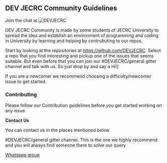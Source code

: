## DEV JECRC Community Guidelines

Join the chat at ![DEVJECRC](www.gitter.im/DEVJECRC/general)

DEV JECRC Community is made by some students of JECRC University to spread the idea and establish an environment of programming and coding in University by learning and helping by contrubuting to our repos.

Start by looking at the repositories at https://github.com/DEVJECRC. Select a repo that you find interesting and pickup one of the issues that seems suitable. But even before that you can join our #DEVJECRC/general gitter channel and talk with us. So just drop by and say a Hi!]

If you are a newcomer we recommend choosing a difficulty/newcomer issue to get started.

### Contributing

Please follow our Contribution guidelines before you get started working on any issue.

**Contact Us**

You can contact us in the places mentioned below

#DEVJECRC/general gitter channel. This is the one we highly recommend and you will always find someone there to solve our query

[Whatsapp group](https://chat.whatsapp.com/K4E6m8ybe1dKvKbVPlDK7Y)
